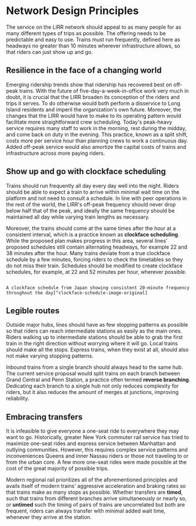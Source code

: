 # Network Design Principles

The service on the LIRR network should appeal to as many people for as many different types of trips as possible.
The offering needs to be predictable and easy to use.
Trains must run frequently, defined here as headways no greater than 10 minutes wherever infrastructure allows, so that riders can just show up and go.

## Resilience in the face of a changing world

Emerging ridership trends show that ridership has recovered best on off-peak trains.
With the future of five-day-a-week-in-office work very much in doubt, it is crucial that the LIRR broaden its conception of the riders and trips it serves.
To do otherwise would both perform a disservice to Long Island residents and imperil the organization's own future.
Moreover, the changes that the LIRR would have to make to its operating pattern would facilitate more straightforward crew scheduling.
Today's peak-heavy service requires many staff to work in the morning, rest during the midday, and come back on duty in the evening.
This practice, known as a split shift, costs more per service hour than planning crews to work a continuous day.
Added off-peak service would also amortize the capital costs of trains and infrastructure across more paying riders.

## Show up and go with clockface scheduling

Trains should run frequently all day every day well into the night.
Riders should be able to expect a train to arrive within minimal wait time on the platform and not need to consult a schedule.
In line with peer operations in the rest of the world, the LIRR's off-peak frequency should never drop below half that of the peak, and ideally the same frequency should be maintained all day while varying train lengths as necessary.

Moreover, the trains should come at the same times after the hour at a consistent interval, which is a practice known as **clockface scheduling**.
While the proposed plan makes progress in this area, several lines' proposed schedules still contain alternating headways, for example 22 and 38 minutes after the hour.
Many trains deviate from a true clockface schedule by a few minutes, forcing riders to check the timetables so they do not miss their train.
Schedules should be modified to create clockface schedules, for example, at 22 and 52 minutes per hour, wherever possible.

```{figure} ClockfaceSchedule.jpg

A clockface schedule from Japan showing consistent 20-minute frequency throughout the day[^clockface-schedule-image-original]
```

[^clockface-schedule-image-original]: https://commons.wikimedia.org/wiki/File:Himeji-monorail6.jpg

## Legible routes

Outside major hubs, lines should have as few stopping patterns as possible so that riders can reach intermediate stations as easily as the main ones.
Riders walking up to intermediate stations should be able to grab the first train in the right direction without worrying where it will go.
Local trains should make all the stops.
Express trains, when they exist at all, should also not make varying stopping patterns.

Inbound trains from a single branch should always head to the same hub.
The current service proposal would split trains on each branch between Grand Central and Penn Station, a practice often termed **reverse branching**.
Dedicating each branch to a single hub not only reduces complexity for riders, but it also reduces the amount of merges at junctions, improving reliability.

## Embracing transfers

It is infeasible to give everyone a one-seat ride to everywhere they may want to go.
Historically, greater New York commuter rail service has tried to maximize one-seat rides and express service between Manhattan and outlying communities.
However, this requires complex service patterns and inconveniences Queens and inner Nassau riders or those not traveling to or from the urban core.
A few more one-seat rides were made possible at the cost of the great majority of possible trips.

Modern regional rail prioritizes all of the aforementioned principles and avails itself of modern trains' aggressive acceleration and braking rates so that trains make as many stops as possible.
Whether transfers are **timed**, such that trains from different branches arrive simultaneously or nearly so, or **untimed** such the timing of pairs of trains are uncorrelated but both are frequent, riders can always transfer with minimal added wait time, whenever they arrive at the station.
